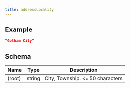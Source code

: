 ```yaml
---
title: addressLocality
---
```

## Example



```json
"Gotham City"
```
## Schema

| Name | Type | Description |
|---|---|---|
| (root) | string | City, Township. <= 50 characters |

